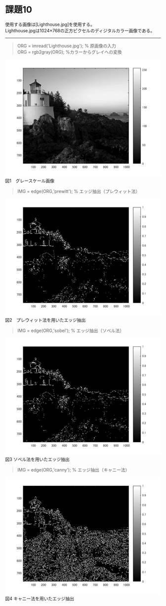 # 課題10

使用する画像は[Lighthouse.jpg]を使用する。  
Lighthouse.jpgは1024×768の正方ピクセルのディジタルカラー画像である。　　

---  

> ORG = imread('Lighthouse.jpg'); % 原画像の入力  
> ORG = rgb2gray(ORG); %カラーからグレイへの変換  

![10-1.png](https://github.com/noritama101/MATLAB-Image-Processing-Technology/blob/master/%E8%AA%B2%E9%A1%8C/Images/10/10-1.png)  
図1　グレースケール画像

> IMG = edge(ORG,'prewitt'); % エッジ抽出（プレウィット法）  

![10-2.png](https://github.com/noritama101/MATLAB-Image-Processing-Technology/blob/master/%E8%AA%B2%E9%A1%8C/Images/10/10-2.png)  
図2　プレウィット法を用いたエッジ抽出

> IMG = edge(ORG,'sobel'); % エッジ抽出（ソベル法） 

![10-3.png](https://github.com/noritama101/MATLAB-Image-Processing-Technology/blob/master/%E8%AA%B2%E9%A1%8C/Images/10/10-3.png)  
図3 ソベル法を用いたエッジ抽出

> IMG = edge(ORG,'canny'); % エッジ抽出（キャニー法）  

![10-4.png](https://github.com/noritama101/MATLAB-Image-Processing-Technology/blob/master/%E8%AA%B2%E9%A1%8C/Images/10/10-4.png)  
図4 キャニー法を用いたエッジ抽出
